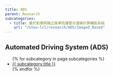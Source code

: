 ```yaml
---
title: ADS
parent: Research
subcategories:
  - title: 基於影像辨識之後車防撞警示邊緣計算輔助系統
    url: "/ntou-lcl/research/ADS/Imaged_Based"
---
```


## Automated Driving System (ADS)
<ul>
  {% for subcategory in page.subcategories %}
    <li><a href="{{ subcategory.url }}">{{ subcategory.title }}</a></li>
  {% endfor %}
</ul>
